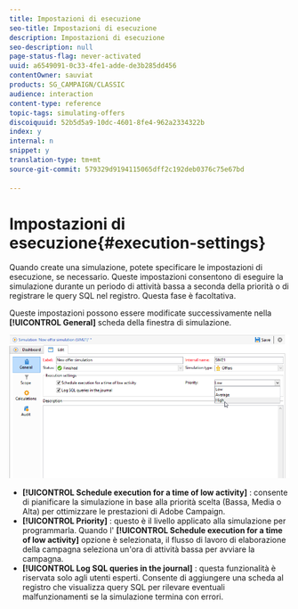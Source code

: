 ```yaml
---
title: Impostazioni di esecuzione
seo-title: Impostazioni di esecuzione
description: Impostazioni di esecuzione
seo-description: null
page-status-flag: never-activated
uuid: a6549091-0c33-4fe1-adde-de3b285dd456
contentOwner: sauviat
products: SG_CAMPAIGN/CLASSIC
audience: interaction
content-type: reference
topic-tags: simulating-offers
discoiquuid: 52b5d5a9-10dc-4601-8fe4-962a2334322b
index: y
internal: n
snippet: y
translation-type: tm+mt
source-git-commit: 579329d9194115065dff2c192deb0376c75e67bd

---
```



# Impostazioni di esecuzione{#execution-settings}

Quando create una simulazione, potete specificare le impostazioni di esecuzione, se necessario. Queste impostazioni consentono di eseguire la simulazione durante un periodo di attività bassa a seconda della priorità o di registrare le query SQL nel registro. Questa fase è facoltativa.

Queste impostazioni possono essere modificate successivamente nella **[!UICONTROL General]** scheda della finestra di simulazione.

![](assets/offer_simulation_008.png)

* **[!UICONTROL Schedule execution for a time of low activity]** : consente di pianificare la simulazione in base alla priorità scelta (Bassa, Media o Alta) per ottimizzare le prestazioni di Adobe Campaign.
* **[!UICONTROL Priority]** : questo è il livello applicato alla simulazione per programmarla. Quando l&#39; **[!UICONTROL Schedule execution for a time of low activity]** opzione è selezionata, il flusso di lavoro di elaborazione della campagna seleziona un&#39;ora di attività bassa per avviare la campagna.
* **[!UICONTROL Log SQL queries in the journal]** : questa funzionalità è riservata solo agli utenti esperti. Consente di aggiungere una scheda al registro che visualizza query SQL per rilevare eventuali malfunzionamenti se la simulazione termina con errori.

